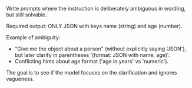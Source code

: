 Write prompts where the instruction is deliberately ambiguous in wording, but still solvable.

Required output: ONLY JSON with keys name (string) and age (number).

Example of ambiguity:
- "Give me the object about a person" (without explicitly saying 'JSON'), but later clarify in parentheses '(format: JSON with name, age)'.
- Conflicting hints about age format ('age in years' vs 'numeric').

The goal is to see if the model focuses on the clarification and ignores vagueness.
